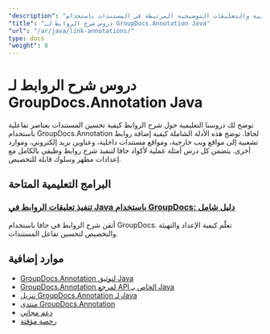 ```yaml
---
"description": "دروس تعليمية كاملة لتنفيذ الارتباطات التشعبية والتعليقات التوضيحية المرتبطة في المستندات باستخدام GroupDocs.Annotation for Java."
"title": "دروس شرح الروابط لـ GroupDocs.Annotation Java"
"url": "/ar/java/link-annotations/"
type: docs
"weight": 8
---
```


# دروس شرح الروابط لـ GroupDocs.Annotation Java

توضح لك دروسنا التعليمية حول شرح الروابط كيفية تحسين المستندات بعناصر تفاعلية باستخدام GroupDocs.Annotation لجافا. توضح هذه الأدلة الشاملة كيفية إضافة روابط تشعبية إلى مواقع ويب خارجية، ومواقع مستندات داخلية، وعناوين بريد إلكتروني، وموارد أخرى. يتضمن كل درس أمثلة عملية لأكواد جافا لتنفيذ شرح روابط وظيفي بالكامل مع إعدادات مظهر وسلوك قابلة للتخصيص.

## البرامج التعليمية المتاحة

### [تنفيذ تعليقات الروابط في Java باستخدام GroupDocs: دليل شامل](./groupdocs-annotation-java-link-annotations/)
أتقن شرح الروابط في جافا باستخدام GroupDocs. تعلّم كيفية الإعداد والتهيئة والتخصيص لتحسين تفاعل المستندات.

## موارد إضافية

- [GroupDocs.Annotation لتوثيق Java](https://docs.groupdocs.com/annotation/java/)
- [GroupDocs.Annotation لمرجع API الخاص بـ Java](https://reference.groupdocs.com/annotation/java/)
- [تنزيل GroupDocs.Annotation لـ Java](https://releases.groupdocs.com/annotation/java/)
- [منتدى GroupDocs.Annotation](https://forum.groupdocs.com/c/annotation)
- [دعم مجاني](https://forum.groupdocs.com/)
- [رخصة مؤقتة](https://purchase.groupdocs.com/temporary-license/)
